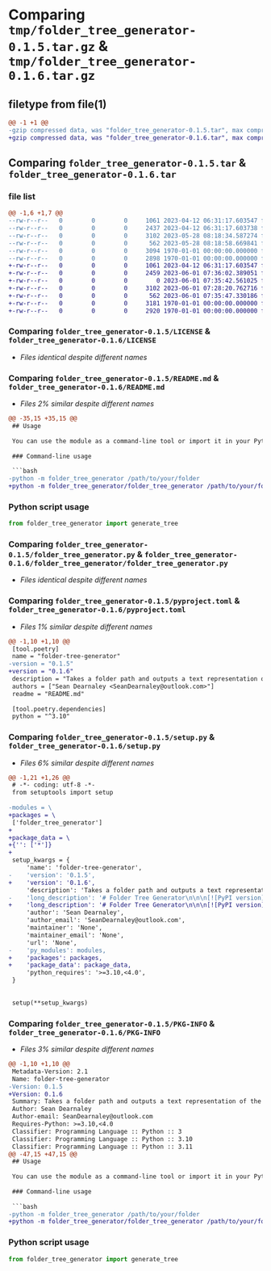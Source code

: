 # Comparing `tmp/folder_tree_generator-0.1.5.tar.gz` & `tmp/folder_tree_generator-0.1.6.tar.gz`

## filetype from file(1)

```diff
@@ -1 +1 @@
-gzip compressed data, was "folder_tree_generator-0.1.5.tar", max compression
+gzip compressed data, was "folder_tree_generator-0.1.6.tar", max compression
```

## Comparing `folder_tree_generator-0.1.5.tar` & `folder_tree_generator-0.1.6.tar`

### file list

```diff
@@ -1,6 +1,7 @@
--rw-r--r--   0        0        0     1061 2023-04-12 06:31:17.603547 folder_tree_generator-0.1.5/LICENSE
--rw-r--r--   0        0        0     2437 2023-04-12 06:31:17.603738 folder_tree_generator-0.1.5/README.md
--rw-r--r--   0        0        0     3102 2023-05-28 08:18:34.587274 folder_tree_generator-0.1.5/folder_tree_generator.py
--rw-r--r--   0        0        0      562 2023-05-28 08:18:58.669841 folder_tree_generator-0.1.5/pyproject.toml
--rw-r--r--   0        0        0     3094 1970-01-01 00:00:00.000000 folder_tree_generator-0.1.5/setup.py
--rw-r--r--   0        0        0     2898 1970-01-01 00:00:00.000000 folder_tree_generator-0.1.5/PKG-INFO
+-rw-r--r--   0        0        0     1061 2023-04-12 06:31:17.603547 folder_tree_generator-0.1.6/LICENSE
+-rw-r--r--   0        0        0     2459 2023-06-01 07:36:02.389051 folder_tree_generator-0.1.6/README.md
+-rw-r--r--   0        0        0        0 2023-06-01 07:35:42.561025 folder_tree_generator-0.1.6/folder_tree_generator/__init__.py
+-rw-r--r--   0        0        0     3102 2023-06-01 07:28:20.762716 folder_tree_generator-0.1.6/folder_tree_generator/folder_tree_generator.py
+-rw-r--r--   0        0        0      562 2023-06-01 07:35:47.330186 folder_tree_generator-0.1.6/pyproject.toml
+-rw-r--r--   0        0        0     3181 1970-01-01 00:00:00.000000 folder_tree_generator-0.1.6/setup.py
+-rw-r--r--   0        0        0     2920 1970-01-01 00:00:00.000000 folder_tree_generator-0.1.6/PKG-INFO
```

### Comparing `folder_tree_generator-0.1.5/LICENSE` & `folder_tree_generator-0.1.6/LICENSE`

 * *Files identical despite different names*

### Comparing `folder_tree_generator-0.1.5/README.md` & `folder_tree_generator-0.1.6/README.md`

 * *Files 2% similar despite different names*

```diff
@@ -35,15 +35,15 @@
 ## Usage
 
 You can use the module as a command-line tool or import it in your Python script.
 
 ### Command-line usage
 
 ```bash
-python -m folder_tree_generator /path/to/your/folder
+python -m folder_tree_generator/folder_tree_generator /path/to/your/folder
 ```
 
 ### Python script usage
 
 ```python
 from folder_tree_generator import generate_tree
```

### Comparing `folder_tree_generator-0.1.5/folder_tree_generator.py` & `folder_tree_generator-0.1.6/folder_tree_generator/folder_tree_generator.py`

 * *Files identical despite different names*

### Comparing `folder_tree_generator-0.1.5/pyproject.toml` & `folder_tree_generator-0.1.6/pyproject.toml`

 * *Files 1% similar despite different names*

```diff
@@ -1,10 +1,10 @@
 [tool.poetry]
 name = "folder-tree-generator"
-version = "0.1.5"
+version = "0.1.6"
 description = "Takes a folder path and outputs a text representation of the folders and files, supports ignore files."
 authors = ["Sean Dearnaley <SeanDearnaley@outlook.com>"]
 readme = "README.md"
 
 [tool.poetry.dependencies]
 python = "^3.10"
```

### Comparing `folder_tree_generator-0.1.5/setup.py` & `folder_tree_generator-0.1.6/setup.py`

 * *Files 6% similar despite different names*

```diff
@@ -1,21 +1,26 @@
 # -*- coding: utf-8 -*-
 from setuptools import setup
 
-modules = \
+packages = \
 ['folder_tree_generator']
+
+package_data = \
+{'': ['*']}
+
 setup_kwargs = {
     'name': 'folder-tree-generator',
-    'version': '0.1.5',
+    'version': '0.1.6',
     'description': 'Takes a folder path and outputs a text representation of the folders and files, supports ignore files.',
-    'long_description': '# Folder Tree Generator\n\n\n[![PyPI version](https://badge.fury.io/py/folder-tree-generator.svg)](https://badge.fury.io/py/folder-tree-generator)\n\n![Test](https://github.com/seandearnaley/folder-tree-generator/workflows/Run%20pytest/badge.svg)\n\n\nFolder Tree Generator is a Python module that takes a folder path and outputs a text representation of the folders and files. It supports ignore files, such as `.gitignore`, to exclude certain files or folders from the output.\n\ntypical string output:\n\n```text\nmy_project/\n|-- .gitignore\n|-- main.py\n|-- utils.py\n|-- data/\n|   |-- input.txt\n|   |-- output.txt\n```\n\n## Why?\n\nI needed a way to generate folder structures in a standard text format that I could copy and paste into GPT without including all the build artifacts, eg. repository structures for code analysis.  If you wanted to make your own ignore file it should be a simple adapation of a gitignore file, in 90% of my use cases, the gitignore is sufficient.\n\n## Installation\n\nYou can install the module from PyPI using pip:\n\n```bash\npip install folder-tree-generator\n```\n\n## Usage\n\nYou can use the module as a command-line tool or import it in your Python script.\n\n### Command-line usage\n\n```bash\npython -m folder_tree_generator /path/to/your/folder\n```\n\n### Python script usage\n\n```python\nfrom folder_tree_generator import generate_tree\n\noutput_text = generate_tree("/path/to/your/folder")\nprint(output_text)\n```\n\n## Configuration\n\nBy default, the module looks for a `.gitignore` file in the root folder to determine which files and folders to ignore. You can change the ignore file name by passing an optional argument to the `generate_tree` function:\n\n```python\noutput_text = generate_tree("/path/to/your/folder", ignore_file_name=".myignore")\n```\n\n## Development\n\nTo set up the development environment, clone the repository and install the required dependencies using Poetry:\n\n```bash\ngit clone https://github.com/seandearnaley/folder-tree-generator.git\ncd folder-tree-generator\npoetry install\n```\n\nTo run the tests, use the following command:\n\n```bash\npoetry run pytest\n```\n\nMake sure to update the README.md file with these changes.\n\n## Contributing\n\nContributions are welcome! Please feel free to submit a pull request or open an issue on the [GitHub repository](https://github.com/seandearnaley/folder-tree-generator).\n\n## License\n\nThis project is licensed under the MIT License. See the [LICENSE](LICENSE) file for details.',
+    'long_description': '# Folder Tree Generator\n\n\n[![PyPI version](https://badge.fury.io/py/folder-tree-generator.svg)](https://badge.fury.io/py/folder-tree-generator)\n\n![Test](https://github.com/seandearnaley/folder-tree-generator/workflows/Run%20pytest/badge.svg)\n\n\nFolder Tree Generator is a Python module that takes a folder path and outputs a text representation of the folders and files. It supports ignore files, such as `.gitignore`, to exclude certain files or folders from the output.\n\ntypical string output:\n\n```text\nmy_project/\n|-- .gitignore\n|-- main.py\n|-- utils.py\n|-- data/\n|   |-- input.txt\n|   |-- output.txt\n```\n\n## Why?\n\nI needed a way to generate folder structures in a standard text format that I could copy and paste into GPT without including all the build artifacts, eg. repository structures for code analysis.  If you wanted to make your own ignore file it should be a simple adapation of a gitignore file, in 90% of my use cases, the gitignore is sufficient.\n\n## Installation\n\nYou can install the module from PyPI using pip:\n\n```bash\npip install folder-tree-generator\n```\n\n## Usage\n\nYou can use the module as a command-line tool or import it in your Python script.\n\n### Command-line usage\n\n```bash\npython -m folder_tree_generator/folder_tree_generator /path/to/your/folder\n```\n\n### Python script usage\n\n```python\nfrom folder_tree_generator import generate_tree\n\noutput_text = generate_tree("/path/to/your/folder")\nprint(output_text)\n```\n\n## Configuration\n\nBy default, the module looks for a `.gitignore` file in the root folder to determine which files and folders to ignore. You can change the ignore file name by passing an optional argument to the `generate_tree` function:\n\n```python\noutput_text = generate_tree("/path/to/your/folder", ignore_file_name=".myignore")\n```\n\n## Development\n\nTo set up the development environment, clone the repository and install the required dependencies using Poetry:\n\n```bash\ngit clone https://github.com/seandearnaley/folder-tree-generator.git\ncd folder-tree-generator\npoetry install\n```\n\nTo run the tests, use the following command:\n\n```bash\npoetry run pytest\n```\n\nMake sure to update the README.md file with these changes.\n\n## Contributing\n\nContributions are welcome! Please feel free to submit a pull request or open an issue on the [GitHub repository](https://github.com/seandearnaley/folder-tree-generator).\n\n## License\n\nThis project is licensed under the MIT License. See the [LICENSE](LICENSE) file for details.',
     'author': 'Sean Dearnaley',
     'author_email': 'SeanDearnaley@outlook.com',
     'maintainer': 'None',
     'maintainer_email': 'None',
     'url': 'None',
-    'py_modules': modules,
+    'packages': packages,
+    'package_data': package_data,
     'python_requires': '>=3.10,<4.0',
 }
 
 
 setup(**setup_kwargs)
```

### Comparing `folder_tree_generator-0.1.5/PKG-INFO` & `folder_tree_generator-0.1.6/PKG-INFO`

 * *Files 3% similar despite different names*

```diff
@@ -1,10 +1,10 @@
 Metadata-Version: 2.1
 Name: folder-tree-generator
-Version: 0.1.5
+Version: 0.1.6
 Summary: Takes a folder path and outputs a text representation of the folders and files, supports ignore files.
 Author: Sean Dearnaley
 Author-email: SeanDearnaley@outlook.com
 Requires-Python: >=3.10,<4.0
 Classifier: Programming Language :: Python :: 3
 Classifier: Programming Language :: Python :: 3.10
 Classifier: Programming Language :: Python :: 3.11
@@ -47,15 +47,15 @@
 ## Usage
 
 You can use the module as a command-line tool or import it in your Python script.
 
 ### Command-line usage
 
 ```bash
-python -m folder_tree_generator /path/to/your/folder
+python -m folder_tree_generator/folder_tree_generator /path/to/your/folder
 ```
 
 ### Python script usage
 
 ```python
 from folder_tree_generator import generate_tree
```

